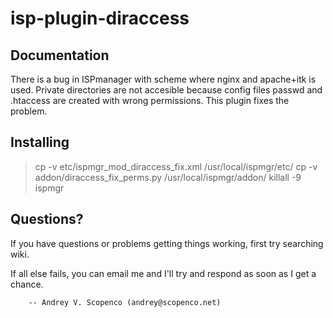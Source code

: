 isp-plugin-diraccess
====================

Documentation
--------
There is a bug in ISPmanager with scheme where nginx and apache+itk is used. Private directories are not accesible because config files passwd and .htaccess are created with wrong permissions. This plugin fixes the problem.

Installing
----------
> cp -v etc/ispmgr_mod_diraccess_fix.xml /usr/local/ispmgr/etc/
> cp -v addon/diraccess_fix_perms.py /usr/local/ispmgr/addon/
> killall -9 ispmgr

Questions?
----------

If you have questions or problems getting things
working, first try searching wiki.

If all else fails, you can email me and I'll try and respond as
soon as I get a chance.

        -- Andrey V. Scopenco (andrey@scopenco.net)     
